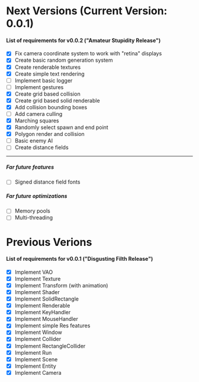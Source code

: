 # Next Versions (Current Version: 0.0.1)

#### List of requirements for v0.0.2 ("Amateur Stupidity Release")

- [X] Fix camera coordinate system to work with "retina" displays
- [X] Create basic random generation system
- [X] Create renderable textures
- [X] Create simple text rendering
- [ ] Implement basic logger
- [ ] Implement gestures
- [X] Create grid based collision
- [X] Create grid based solid renderable
- [X] Add collision bounding boxes
- [ ] Add camera culling
- [X] Marching squares
- [X] Randomly select spawn and end point
- [X] Polygon render and collision
- [ ] Basic enemy AI
- [ ] Create distance fields

---

##### Far future features

- [ ] Signed distance field fonts

##### Far future optimizations

- [ ] Memory pools
- [ ] Multi-threading

# Previous Verions

#### List of requirements for v0.0.1 ("Disgusting Filth Release")

- [X] Implement VAO
- [X] Implement Texture
- [X] Implement Transform (with animation)
- [X] Implement Shader
- [X] Implement SolidRectangle
- [X] Implement Renderable
- [X] Implement KeyHandler
- [X] Implement MouseHandler
- [X] Implement simple Res features
- [X] Implement Window
- [X] Implement Collider
- [X] Implement RectangleCollider
- [X] Implement Run
- [X] Implement Scene
- [X] Implement Entity
- [X] Implement Camera